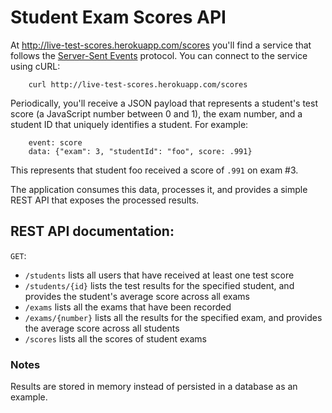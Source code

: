 # Student Exam Scores API

At http://live-test-scores.herokuapp.com/scores you'll find a service that follows the [Server-Sent Events](https://html.spec.whatwg.org/multipage/server-sent-events.html) protocol. You can connect to the service using cURL:

        curl http://live-test-scores.herokuapp.com/scores

Periodically, you'll receive a JSON payload that represents a student's test score (a JavaScript number between 0 and 1), the exam number, and a student ID that uniquely identifies a student. For example:


        event: score
        data: {"exam": 3, "studentId": "foo", score: .991}

This represents that student foo received a score of `.991` on exam #3.

The application consumes this data, processes it, and provides a simple REST API that exposes the processed results.

## REST API documentation:

`GET`:
   * `/students` lists all users that have received at least one test score
   * `/students/{id}` lists the test results for the specified student, and provides the student's average score across all exams
   * `/exams` lists all the exams that have been recorded
   * `/exams/{number}` lists all the results for the specified exam, and provides the average score across all students
   * `/scores` lists all the scores of student exams

### Notes

Results are stored in memory instead of persisted in a database as an example.
